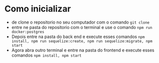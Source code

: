 # Como inicializar

  - de clone o repositorio no seu computador com o comando `git clone`
  - entre ne pasta do repositorio com o terminal e use o comando `npm run docker:postgres`
  - Depois entre na pasta do back end e execute esses comandos `npm install, npm run sequelize:create, npm run sequelize:migrate, npm start`
  - Agora abra outro terminal e entre na pasta do frontend e execute esses comandos `npm install, npm start`
